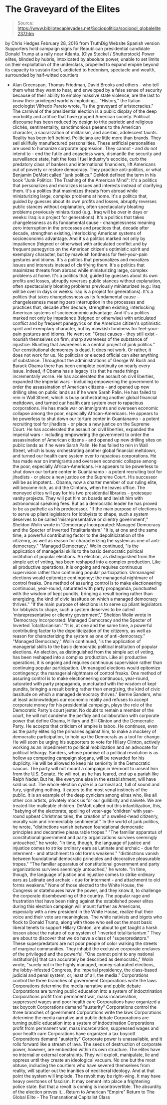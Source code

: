 # The Graveyard of the Elites

> Source: https://www.bibliotecapleyades.net/Sociopolitica/sociopol_globalelite237.htm

by Chris Hedges February 28, 2016
from TruthDig Website
Spanish version
Supporters hold campaign signs for
Republican presidential candidate Donald Trump
at a rally near Atlanta.
(Olya Steckel / Shutterstock)
Power elites, blinded by hubris,
intoxicated by absolute power,
unable to set limits on their exploitation of the underclass,
propelled to expand empire beyond its capacity to sustain itself,
addicted to hedonism, spectacle and wealth,
surrounded by half-witted courtiers
- Alan Greenspan, Thomas Friedman, David Brooks and others -
who tell them what they want to hear,
and enveloped by a false sense of security
because of their ability to employ massive state violence,
are the last to know their privileged world
is imploding...
"History," the Italian sociologist Vilfredo Pareto wrote, "is the graveyard of aristocracies."
The carnival of the presidential election is a public display of the deep morbidity and artifice that have gripped American society.
Political discourse has been reduced by design to trite patriotic and religious clichés, sentimentality, sanctimonious paeans to the American character, a sacralization of militarism, and acerbic, adolescent taunts.
Reality has been left behind.
Politicians are little more than brands. They sell skillfully manufactured personalities. These artificial personalities are used to humanize corporate oppression.
They cannot - and do not intend to - end the futile and ceaseless wars, dismantle the security and surveillance state, halt the fossil fuel industry's ecocide, curb the predatory class of bankers and international financiers, lift Americans out of poverty or restore democracy.
They practice anti-politics, or what Benjamin DeMott called "junk politics."
DeMott defined the term in his book "Junk Politics: The Trashing of the American Mind":
It's a politics that personalizes and moralizes issues and interests instead of clarifying them. It's a politics that maximizes threats from abroad while miniaturizing large, complex problems at home. It's a politics that, guided by guesses about its own profits and losses, abruptly reverses public stances without explanation, often spectacularly bloating problems previously miniaturized (e.g.: Iraq will be over in days or weeks: Iraq is a project for generations). It's a politics that takes changelessness as its fundamental cause - changelessness meaning zero interruption in the processes and practices that, decade after decade, strengthen existing, interlocking American systems of socioeconomic advantage. And it's a politics marked not only by impatience (feigned or otherwise) with articulated conflict and by frequent panegyrics on the American citizen's optimistic spirit and exemplary character, but by mawkish fondness for feel-your-pain gestures and idioms.
It's a politics that personalizes and moralizes issues and interests instead of clarifying them.
It's a politics that maximizes threats from abroad while miniaturizing large, complex problems at home.
It's a politics that, guided by guesses about its own profits and losses, abruptly reverses public stances without explanation, often spectacularly bloating problems previously miniaturized (e.g.: Iraq will be over in days or weeks: Iraq is a project for generations).
It's a politics that takes changelessness as its fundamental cause - changelessness meaning zero interruption in the processes and practices that, decade after decade, strengthen existing, interlocking American systems of socioeconomic advantage.
And it's a politics marked not only by impatience (feigned or otherwise) with articulated conflict and by frequent panegyrics on the American citizen's optimistic spirit and exemplary character, but by mawkish fondness for feel-your-pain gestures and idioms.
He went on:
"Great causes - they still exist - nourish themselves on firm, sharp awareness of the substance of injustice. Blunting that awareness is a central project of junk politics."
Our constitutional democracy is dead. It does not work. Or rather, it does not work for us.
No politician or elected official can alter anything of substance. Throughout the administrations of George W. Bush and Barack Obama there has been complete continuity on nearly every issue.
Indeed, if Obama has a legacy it is that he made things incrementally worse.
He has accelerated the assault on civil liberties, expanded the imperial wars - including empowering the government to order the assassination of American citizens - and opened up new drilling sites on public lands as if he were Sarah Palin. He has failed to rein in Wall Street, which is busy orchestrating another global financial meltdown, and turned our health care system over to rapacious corporations. He has made war on immigrants and overseen economic collapse among the poor, especially African-Americans. He appears to be powerless to shut down our torture center in Guantanamo - a potent recruiting tool for jihadists - or place a new justice on the Supreme Court.
He has accelerated the assault on civil liberties, expanded the imperial wars - including empowering the government to order the assassination of American citizens - and opened up new drilling sites on public lands as if he were Sarah Palin.
He has failed to rein in Wall Street, which is busy orchestrating another global financial meltdown, and turned our health care system over to rapacious corporations.
He has made war on immigrants and overseen economic collapse among the poor, especially African-Americans.
He appears to be powerless to shut down our torture center in Guantanamo - a potent recruiting tool for jihadists - or place a new justice on the Supreme Court.
His successor will be as impotent...
Obama, now a charter member of our ruling elite, will become rich, as did the Clintons, when he leaves office. The moneyed elites will pay for his two presidential libraries - grotesque vanity projects.
They will put him on boards and lavish him with astronomical speaking fees.
But as a democratic leader he has proved to be as pathetic as his predecessor.
"If the main purpose of elections is to serve up pliant legislators for lobbyists to shape, such a system deserves to be called 'misrepresentative or clientry government'," Sheldon Wolin wrote in 'Democracy Incorporated: Managed Democracy and the Specter of Inverted Totalitarianism.' "It is, at one and the same time, a powerful contributing factor to the depoliticization of the citizenry, as well as reason for characterizing the system as one of anti-democracy." "Managed Democracy," Wolin continued, "is the application of managerial skills to the basic democratic political institution of popular elections. An election, as distinguished from the simple act of voting, has been reshaped into a complex production. Like all productive operations, it is ongoing and requires continuous supervision rather than continuing popular participation. Unmanaged elections would epitomize contingency: the managerial nightmare of control freaks. One method of assuring control is to make electioneering continuous, year-round, saturated with party propaganda, punctuated with the wisdom of kept pundits, bringing a result boring rather than energizing, the kind of civic lassitude on which a managed democracy thrives."
"If the main purpose of elections is to serve up pliant legislators for lobbyists to shape, such a system deserves to be called 'misrepresentative or clientry government'," Sheldon Wolin wrote in 'Democracy Incorporated: Managed Democracy and the Specter of Inverted Totalitarianism.'
"It is, at one and the same time, a powerful contributing factor to the depoliticization of the citizenry, as well as reason for characterizing the system as one of anti-democracy."
"Managed Democracy," Wolin continued, "is the application of managerial skills to the basic democratic political institution of popular elections.
An election, as distinguished from the simple act of voting, has been reshaped into a complex production. Like all productive operations, it is ongoing and requires continuous supervision rather than continuing popular participation.
Unmanaged elections would epitomize contingency: the managerial nightmare of control freaks.
One method of assuring control is to make electioneering continuous, year-round, saturated with party propaganda, punctuated with the wisdom of kept pundits, bringing a result boring rather than energizing, the kind of civic lassitude on which a managed democracy thrives."
Bernie Sanders, who at least acknowledges our economic reality and refuses to accept corporate money for his presidential campaign, plays the role of the Democratic Party's court jester.
No doubt to remain a member of the court, he will not condemn the perfidy and collaboration with corporate power that define Obama, Hillary and Bill Clinton and the Democratic Party.
He accepts that criticism of empire is taboo. He continues, even as the party elites rig the primaries against him, to make a mockery of democratic participation, to hold up the Democrats as a tool for change.
He will soon be urging his supporters to vote for Hillary Clinton, actively working as an impediment to political mobilization and an advocate for political lethargy.
Sanders, whose promise of a political revolution is as hollow as competing campaign slogans, will be rewarded for his duplicity. He will be allowed to keep his seniority in the Democratic caucus. The party will not mount a campaign in Vermont to unseat him from the U.S. Senate.
He will not, as he has feared, end up a pariah like Ralph Nader. But he, like everyone else in the establishment, will have sold us out.
The whole election cycle is a carnival act, full of sound and fury, signifying nothing. It caters to the most venal instincts of the public. It is an example of the deep cynicism among elites who, like all other con artists, privately mock us for our gullibility and naiveté.
We are treated like malleable children.
DeMott called out this infantilization, this,
"babying of the electorate, spoiling of voter-age 'children' with year-round upbeat Christmas tales, the creation of a swelled-head citizenry, morally vain and irremediably sentimental."
In the world of junk politics, he wrote,
"distinctions vanish between foundational democratic principles and decorative pleasurable tropes." "The familiar apparatus of constitutional government and party organizations survives seemingly untouched," he wrote. "In time, though, the language of justice and injustice comes to strike ordinary ears as Latinate and archaic - due for interment - and attachment to old forms weakens."
"distinctions vanish between foundational democratic principles and decorative pleasurable tropes."
"The familiar apparatus of constitutional government and party organizations survives seemingly untouched," he wrote.
"In time, though, the language of justice and injustice comes to strike ordinary ears as Latinate and archaic - due for interment - and attachment to old forms weakens."
None of those elected to the White House, the Congress or statehouses have the power, and they know it, to challenge the corporate disemboweling of the country.
The popular rage and frustration that have been rising against the established power elites during this election campaign will mount further as Americans, especially with a new president in the White House, realize that their voice and their vote are meaningless.
The white nativists and bigots who flock to Donald Trump, along with those who sell out the most basic liberal tenets to support Hillary Clinton, are about to get taught a harsh lesson about the nature of our system of "inverted totalitarianism."
They are about to discover that we do have a class of "superpredators." These superpredators are not poor people of color walking the streets of marginal communities.
They inhabit the exclusive corporate enclaves of the privileged and the powerful.
"One cannot point to any national institution[s] that can accurately be described as democratic," Wolin wrote, "surely not in the highly managed, money-saturated elections, the lobby-infested Congress, the imperial presidency, the class-based judicial and penal system, or, least of all, the media."
Corporations control the three branches of government Corporations write the laws Corporations determine the media narrative and public debate Corporations are turning public education into a system of indoctrination Corporations profit from permanent war, mass incarceration, suppressed wages and poor health care Corporations have organized a tax boycott Corporations demand "austerity"
Corporations control the three branches of government
Corporations write the laws
Corporations determine the media narrative and public debate
Corporations are turning public education into a system of indoctrination
Corporations profit from permanent war, mass incarceration, suppressed wages and poor health care
Corporations have organized a tax boycott
Corporations demand "austerity"
Corporate power is unassailable, and it rolls forward like a stream of lava.
The seeds of destruction of corporate power, however, are embedded within its own structure.
The elites have no internal or external constraints. They will exploit, manipulate, lie and oppress until they create an ideological vacuum. No one but the most obtuse, including the courtiers who have severed themselves from reality, will sputter out the inanities of neoliberal ideology.
And at that point the system will implode.
The revolt may be right-wing. It may have heavy overtones of fascism. It may cement into place a frightening police state. But that a revolt is coming is incontrovertible.
The absurdity of the election proves it...
Return to American "Empire"
Return to The Global Elite - The Transnational Capitalist Class
